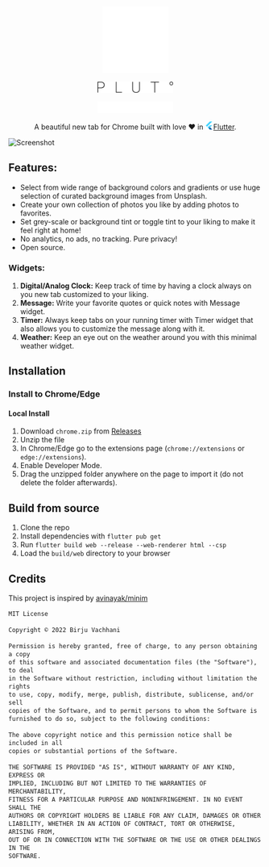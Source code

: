 <p align="center"> <img src=".github/assets/logo_animated.svg" width="132px" height="132px" /></p>
<p align="center"> <img alt="android" width="150px" src=".github/assets/ic_text_logo_light.png#gh-light-mode-only" /> </p>
<p align="center"> <img alt="android" width="150px" src=".github/assets/ic_text_logo_dark.png#gh-dark-mode-only"/> </p>

<p align="center">A beautiful new tab for Chrome built with love ❤️ in <img src=".github/assets/flutter.png" /><a href="https://flutter.dev/">Flutter</a>.</p>


![Screenshot](.github/assets/banner.png)

## Features:
- Select from wide range of background colors and gradients or use huge selection of curated background images from Unsplash.
- Create your own collection of photos you like by adding photos to favorites.
- Set grey-scale or background tint or toggle tint to your liking to make it feel right at home! 
- No analytics, no ads, no tracking. Pure privacy!
- Open source.

### Widgets:
1. **Digital/Analog Clock:** Keep track of time by having a clock always on you new tab customized to your liking.
2. **Message:** Write your favorite quotes or quick notes with Message widget.
3. **Timer:** Always keep tabs on your running timer with Timer widget that also allows you to customize the message along with it.
4. **Weather:** Keep an eye out on the weather around you with this minimal weather widget.

## Installation

### Install to Chrome/Edge

#### Local Install

1. Download `chrome.zip` from [Releases](https://github.com/birjuvachhani/pluto/releases)
2. Unzip the file
3. In Chrome/Edge go to the extensions page (`chrome://extensions` or `edge://extensions`).
4. Enable Developer Mode.
5. Drag the unzipped folder anywhere on the page to import it (do not delete the folder afterwards).

## Build from source

1. Clone the repo
2. Install dependencies with `flutter pub get`
3. Run `flutter build web --release --web-renderer html --csp`
4. Load the `build/web` directory to your browser

## Credits

This project is inspired by [avinayak/minim](https://github.com/avinayak/minim)

```
MIT License

Copyright © 2022 Birju Vachhani

Permission is hereby granted, free of charge, to any person obtaining a copy
of this software and associated documentation files (the "Software"), to deal
in the Software without restriction, including without limitation the rights
to use, copy, modify, merge, publish, distribute, sublicense, and/or sell
copies of the Software, and to permit persons to whom the Software is
furnished to do so, subject to the following conditions:

The above copyright notice and this permission notice shall be included in all
copies or substantial portions of the Software.

THE SOFTWARE IS PROVIDED "AS IS", WITHOUT WARRANTY OF ANY KIND, EXPRESS OR
IMPLIED, INCLUDING BUT NOT LIMITED TO THE WARRANTIES OF MERCHANTABILITY,
FITNESS FOR A PARTICULAR PURPOSE AND NONINFRINGEMENT. IN NO EVENT SHALL THE
AUTHORS OR COPYRIGHT HOLDERS BE LIABLE FOR ANY CLAIM, DAMAGES OR OTHER
LIABILITY, WHETHER IN AN ACTION OF CONTRACT, TORT OR OTHERWISE, ARISING FROM,
OUT OF OR IN CONNECTION WITH THE SOFTWARE OR THE USE OR OTHER DEALINGS IN THE
SOFTWARE.
```
